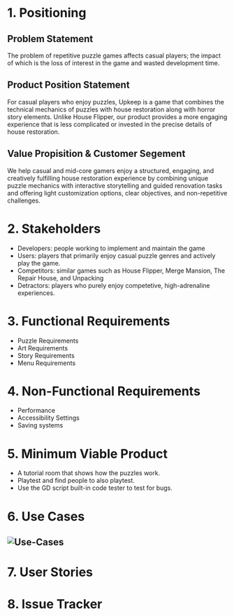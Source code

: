 # 1. Positioning #
## Problem Statement ##
The problem of repetitive puzzle games affects casual players; the impact of which is the loss of interest in the game and wasted development time. 

## Product Position Statement ##
For casual players who enjoy puzzles, Upkeep is a game that combines the technical mechanics of puzzles with house restoration along with horror story elements. Unlike House Flipper, our product provides a more engaging experience that is less complicated or invested in the precise details of house restoration.

## Value Propisition & Customer Segement ##
We help casual and mid-core gamers enjoy a structured, engaging, and creatively fulfilling house restoration experience by combining unique puzzle mechanics with interactive storytelling and guided renovation tasks and offering light customization options, clear objectives, and non-repetitive challenges.

# 2. Stakeholders #
- Developers: people working to implement and maintain the game
- Users: players that primarily enjoy casual puzzle genres and actively play the game.
- Competitors: similar games such as House Flipper, Merge Mansion, The Repair House, and Unpacking
- Detractors: players who purely enjoy competetive, high-adrenaline experiences.

# 3. Functional Requirements #
- Puzzle Requirements
- Art Requirements
- Story Requirements
- Menu Requirements

# 4. Non-Functional Requirements #
- Performance
- Accessibility Settings
- Saving systems

# 5. Minimum Viable Product #
- A tutorial room that shows how the puzzles work.
- Playtest and find people to also playtest.
- Use the GD script built-in code tester to test for bugs.

# 6. Use Cases #
![Use-Cases](https://github.com/user-attachments/assets/a8f5a245-2868-4702-9ac4-58951fdaddc9)
- 

# 7. User Stories #

# 8. Issue Tracker #
